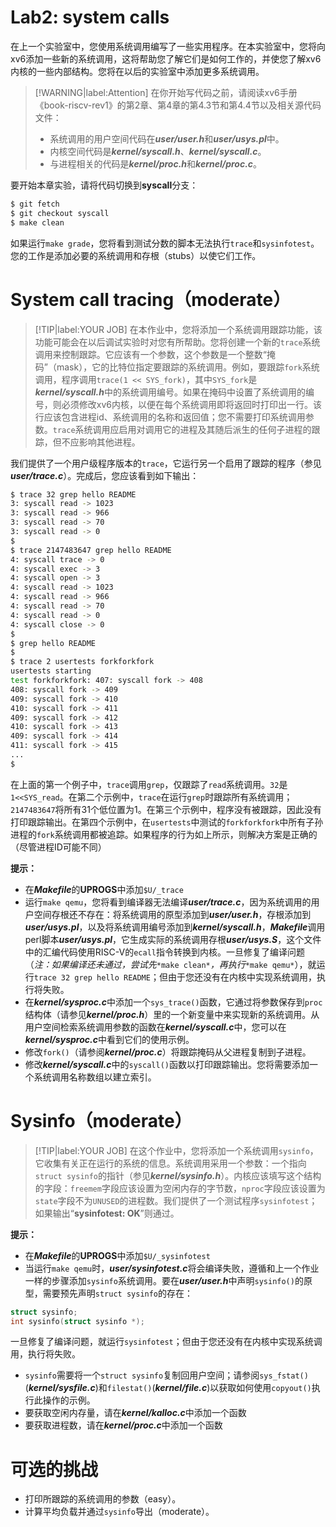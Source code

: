# Lab2: system calls

在上一个实验室中，您使用系统调用编写了一些实用程序。在本实验室中，您将向xv6添加一些新的系统调用，这将帮助您了解它们是如何工作的，并使您了解xv6内核的一些内部结构。您将在以后的实验室中添加更多系统调用。

> [!WARNING|label:Attention]
> 在你开始写代码之前，请阅读xv6手册《book-riscv-rev1》的第2章、第4章的第4.3节和第4.4节以及相关源代码文件：
> 
> - 系统调用的用户空间代码在***user/user.h***和***user/usys.pl***中。
> - 内核空间代码是***kernel/syscall.h***、***kernel/syscall.c***。
> - 与进程相关的代码是***kernel/proc.h***和***kernel/proc.c***。

要开始本章实验，请将代码切换到**syscall**分支：

```bash
$ git fetch
$ git checkout syscall
$ make clean
```

如果运行`make grade`，您将看到测试分数的脚本无法执行`trace`和`sysinfotest`。您的工作是添加必要的系统调用和存根（stubs）以使它们工作。

# System call tracing（moderate）

> [!TIP|label:YOUR JOB]
> 在本作业中，您将添加一个系统调用跟踪功能，该功能可能会在以后调试实验时对您有所帮助。您将创建一个新的`trace`系统调用来控制跟踪。它应该有一个参数，这个参数是一个整数“掩码”（mask），它的比特位指定要跟踪的系统调用。例如，要跟踪`fork`系统调用，程序调用`trace(1 << SYS_fork)`，其中`SYS_fork`是***kernel/syscall.h***中的系统调用编号。如果在掩码中设置了系统调用的编号，则必须修改xv6内核，以便在每个系统调用即将返回时打印出一行。该行应该包含进程id、系统调用的名称和返回值；您不需要打印系统调用参数。`trace`系统调用应启用对调用它的进程及其随后派生的任何子进程的跟踪，但不应影响其他进程。

我们提供了一个用户级程序版本的`trace`，它运行另一个启用了跟踪的程序（参见***user/trace.c***）。完成后，您应该看到如下输出：

```bash
$ trace 32 grep hello README
3: syscall read -> 1023
3: syscall read -> 966
3: syscall read -> 70
3: syscall read -> 0
$
$ trace 2147483647 grep hello README
4: syscall trace -> 0
4: syscall exec -> 3
4: syscall open -> 3
4: syscall read -> 1023
4: syscall read -> 966
4: syscall read -> 70
4: syscall read -> 0
4: syscall close -> 0
$
$ grep hello README
$
$ trace 2 usertests forkforkfork
usertests starting
test forkforkfork: 407: syscall fork -> 408
408: syscall fork -> 409
409: syscall fork -> 410
410: syscall fork -> 411
409: syscall fork -> 412
410: syscall fork -> 413
409: syscall fork -> 414
411: syscall fork -> 415
...
$   
```

在上面的第一个例子中，`trace`调用`grep`，仅跟踪了`read`系统调用。`32`是`1<<SYS_read`。在第二个示例中，`trace`在运行`grep`时跟踪所有系统调用；`2147483647`将所有31个低位置为1。在第三个示例中，程序没有被跟踪，因此没有打印跟踪输出。在第四个示例中，在`usertests`中测试的`forkforkfork`中所有子孙进程的`fork`系统调用都被追踪。如果程序的行为如上所示，则解决方案是正确的（尽管进程ID可能不同）

**提示：**

-  在***Makefile***的**UPROGS**中添加`$U/_trace`
- 运行`make qemu`，您将看到编译器无法编译***user/trace.c***，因为系统调用的用户空间存根还不存在：将系统调用的原型添加到***user/user.h***，存根添加到***user/usys.pl***，以及将系统调用编号添加到***kernel/syscall.h***，***Makefile***调用perl脚本***user/usys.pl***，它生成实际的系统调用存根***user/usys.S***，这个文件中的汇编代码使用RISC-V的`ecall`指令转换到内核。一旦修复了编译问题（*注：如果编译还未通过，尝试先*`*make clean*`*，再执行*`*make qemu*`），就运行`trace 32 grep hello README`；但由于您还没有在内核中实现系统调用，执行将失败。
- 在***kernel/sysproc.c***中添加一个`sys_trace()`函数，它通过将参数保存到`proc`结构体（请参见***kernel/proc.h***）里的一个新变量中来实现新的系统调用。从用户空间检索系统调用参数的函数在***kernel/syscall.c***中，您可以在***kernel/sysproc.c***中看到它们的使用示例。
- 修改`fork()`（请参阅***kernel/proc.c***）将跟踪掩码从父进程复制到子进程。
- 修改***kernel/syscall.c***中的`syscall()`函数以打印跟踪输出。您将需要添加一个系统调用名称数组以建立索引。



# Sysinfo（moderate）

> [!TIP|label:YOUR JOB]
> 在这个作业中，您将添加一个系统调用`sysinfo`，它收集有关正在运行的系统的信息。系统调用采用一个参数：一个指向`struct sysinfo`的指针（参见***kernel/sysinfo.h***）。内核应该填写这个结构的字段：`freemem`字段应该设置为空闲内存的字节数，`nproc`字段应该设置为`state`字段不为`UNUSED`的进程数。我们提供了一个测试程序`sysinfotest`；如果输出“**sysinfotest: OK**”则通过。

**提示：**

- 在***Makefile***的**UPROGS**中添加`$U/_sysinfotest`
- 当运行`make qemu`时，***user/sysinfotest.c***将会编译失败，遵循和上一个作业一样的步骤添加`sysinfo`系统调用。要在***user/user.h***中声明`sysinfo()`的原型，需要预先声明`struct sysinfo`的存在：

```c
struct sysinfo;
int sysinfo(struct sysinfo *);
```

一旦修复了编译问题，就运行`sysinfotest`；但由于您还没有在内核中实现系统调用，执行将失败。

- `sysinfo`需要将一个`struct sysinfo`复制回用户空间；请参阅`sys_fstat()`(***kernel/sysfile.c***)和`filestat()`(***kernel/file.c***)以获取如何使用`copyout()`执行此操作的示例。
- 要获取空闲内存量，请在***kernel/kalloc.c***中添加一个函数
- 要获取进程数，请在***kernel/proc.c***中添加一个函数



# 可选的挑战

- 打印所跟踪的系统调用的参数（easy）。
- 计算平均负载并通过`sysinfo`导出（moderate）。
